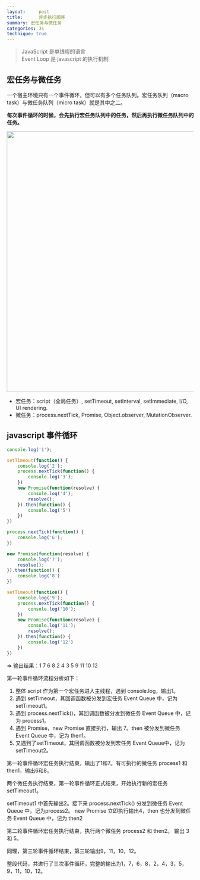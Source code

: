 ```yaml
---
layout:     post
title:      异步执行顺序
summary: 宏任务与微任务
categories: Js
technique: true
---
```


> JavaScript 是单线程的语言  
> Event Loop 是 javascript 的执行机制


## 宏任务与微任务

一个宿主环境只有一个事件循环，但可以有多个任务队列。宏任务队列（macro task）与微任务队列（micro task）就是其中之二。   

**每次事件循环的时候，会先执行宏任务队列中的任务，然后再执行微任务队列中的任务。**  


<img src="https://raw.githubusercontent.com/Selenamona/Selenamona.github.io/master/assets/images/tasks.png" width="700"/>

- 宏任务：script（全局任务）, setTimeout, setInterval, setImmediate, I/O, UI rendering.  
- 微任务：process.nextTick, Promise, Object.observer, MutationObserver.


## javascript 事件循环

```javascript
console.log('1');

setTimeout(function() {
    console.log('2');
    process.nextTick(function() {
        console.log('3');
    })
    new Promise(function(resolve) {
        console.log('4');
        resolve();
    }).then(function() {
        console.log('5')
    })
})

process.nextTick(function() {
    console.log('6');
})

new Promise(function(resolve) {
    console.log('7');
    resolve();
}).then(function() {
    console.log('8')
})

setTimeout(function() {
    console.log('9');
    process.nextTick(function() {
        console.log('10');
    })
    new Promise(function(resolve) {
        console.log('11');
        resolve();
    }).then(function() {
        console.log('12')
    })
})
```

=> 输出结果：1 7 6 8 2 4 3 5 9 11 10  12 

第一轮事件循环流程分析如下：

1. 整体 script 作为第一个宏任务进入主线程，遇到 console.log，输出1。
2. 遇到 setTimeout，其回调函数被分发到宏任务 Event Queue 中，记为 setTimeout1。
3. 遇到 process.nextTick()，其回调函数被分发到微任务 Event Queue 中，记为 process1。
4. 遇到 Promise，new Promise 直接执行，输出 7。then 被分发到微任务 Event Queue 中，记为 then1。
5. 又遇到了setTimeout，其回调函数被分发到宏任务 Event Queue中，记为 setTimeout2。

第一轮事件循环宏任务执行结束，输出了1和7。有可执行的微任务 process1 和 then1，输出6和8。

两个微任务执行结束，第一轮事件循环正式结束，开始执行新的宏任务 setTimeout1。

setTimeout1 中首先输出2。接下来 process.nextTick() 分发到微任务 Event Queue 中，记为process2。
new Promise 立即执行输出4，then 也分发到微任务 Event Queue 中，记为 then2

第二轮事件循环宏任务执行结束，执行两个微任务 process2 和 then2。 输出 3 和 5。

同理，第三轮事件循环结束，第三轮输出9，11，10，12。

整段代码，共进行了三次事件循环，完整的输出为1，7，6，8，2，4，3，5，9，11，10，12。

